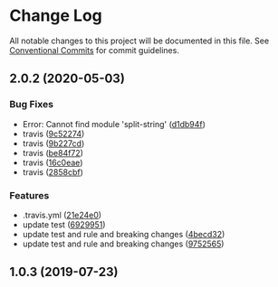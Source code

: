 # Change Log

All notable changes to this project will be documented in this file.
See [Conventional Commits](https://conventionalcommits.org) for commit guidelines.

## 2.0.2 (2020-05-03)


### Bug Fixes

* Error: Cannot find module 'split-string' ([d1db94f](https://github.com/bluelovers/dot-values/commit/d1db94fd7df396e36f2824a4399ee40cfde0a26d))
* travis ([9c52274](https://github.com/bluelovers/dot-values/commit/9c52274d2ca568de371cebc3f2d86da9434154c8))
* travis ([9b227cd](https://github.com/bluelovers/dot-values/commit/9b227cd7ca777b1d8654b60ec9bf0e4d3c2c1b6c))
* travis ([be84f72](https://github.com/bluelovers/dot-values/commit/be84f7207b234b5e4ca03551a8fff151ab9583c1))
* travis ([16c0eae](https://github.com/bluelovers/dot-values/commit/16c0eaed35efbd8880c366c24ffb275f098eaf65))
* travis ([2858cbf](https://github.com/bluelovers/dot-values/commit/2858cbf88b8f5e224d3d65dbe24d7e3208b7cb57))


### Features

* .travis.yml ([21e24e0](https://github.com/bluelovers/dot-values/commit/21e24e0e5ddc0e83b15d521e478dbc653ddf4813))
* update test ([6929951](https://github.com/bluelovers/dot-values/commit/6929951669498ff3412de9e4e5b01a25d4afe440))
* update test and rule and breaking changes ([4becd32](https://github.com/bluelovers/dot-values/commit/4becd324253d29263fcb59d3c0c0d472b3ca11ce))
* update test and rule and breaking changes ([9752565](https://github.com/bluelovers/dot-values/commit/9752565f092c228df03022eff5ea1c622b9bf970))



## 1.0.3 (2019-07-23)
